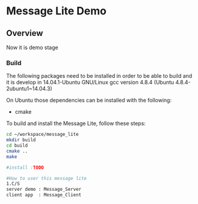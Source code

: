 # Message Lite Demo

## Overview

Now it is demo stage
### Build 

The following packages need to be installed in order to be able to build and
it is develop in 14.04.1-Ubuntu GNU/Linux
gcc version 4.8.4 (Ubuntu 4.8.4-2ubuntu1~14.04.3)

On Ubuntu those dependencies can be installed with the following:
- cmake

To build and install the Message Lite, follow these steps:

```bash
cd ~/workspace/message_lite
mkdir build
cd build
cmake ..
make

#install :TODO

#How to user this message lite
1.C/S 
server demo : Message_Server
client app  : Message_Client

